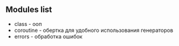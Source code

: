 ## Modules list
- class - ооп
- coroutine - обертка для удобного использования генераторов
- errors - обработка ошибок